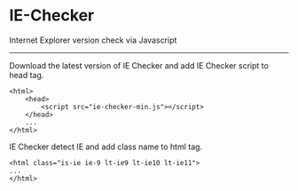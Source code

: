 IE-Checker
==========

Internet Explorer version check via Javascript

---

Download the latest version of IE Checker and add IE Checker script to head tag.

	<html>
		<head>
			<script src="ie-checker-min.js"></script>
		</head>
		...
	</html>


IE Checker detect IE and add class name to html tag.

	<html class="is-ie ie-9 lt-ie9 lt-ie10 lt-ie11">
	...
	</html>
